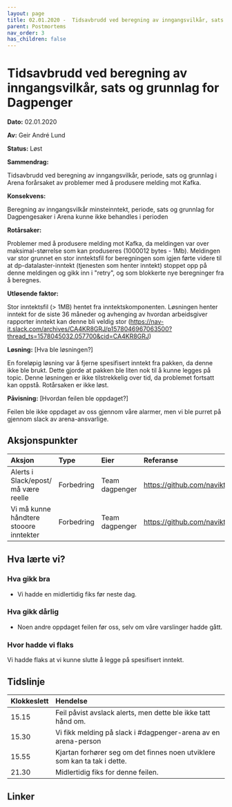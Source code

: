 ```yaml
---
layout: page
title: 02.01.2020 -  Tidsavbrudd ved beregning av inngangsvilkår, sats og grunnlag for Dagpenger
parent: Postmortems
nav_order: 3
has_children: false
---
```


# Tidsavbrudd ved beregning av inngangsvilkår, sats og grunnlag for Dagpenger

**Dato:** 02.01.2020

**Av:** Geir André Lund

**Status:** Løst

**Sammendrag:** 

Tidsavbrudd ved beregning av inngangsvilkår, periode, sats og grunnlag i Arena forårsaket av problemer med å produsere melding mot Kafka. 

**Konsekvens:**

Beregning av inngangsvilkår minsteinntekt, periode, sats og grunnlag for Dagpengesaker i Arena kunne ikke behandles i perioden

**Rotårsaker:** 

Problemer med å produsere melding mot Kafka, da meldingen var over maksimal-størrelse som kan produseres (1000012 bytes - 1Mb). 
Meldingen var stor grunnet en stor inntektsfil for beregningen som igjen førte videre til at dp-datalaster-inntekt (tjenesten som henter inntekt) stoppet opp på denne meldingen og gikk inn i "retry", og som blokkerte nye beregninger fra å beregnes. 

**Utløsende faktor:** 

Stor inntektsfil (> 1MB) hentet fra inntektskomponenten. Løsningen henter inntekt for de siste 36 måneder og avhenging av hvordan arbeidsgiver rapporter inntekt kan denne bli veldig stor (https://nav-it.slack.com/archives/CA4KR8GRJ/p1578046967063500?thread_ts=1578045032.057700&cid=CA4KR8GRJ)


**Løsning:** [Hva ble løsningen?]

En foreløpig løsning var å fjerne spesifisert inntekt fra pakken, da denne ikke ble brukt. Dette gjorde at pakken ble liten nok til å kunne legges på topic. Denne løsningen er ikke tilstrekkelig over tid, da problemet fortsatt kan oppstå. Rotårsaken er ikke løst.

**Påvisning:** [Hvordan feilen ble oppdaget?]

Feilen ble ikke oppdaget av oss gjennom våre alarmer, men vi ble purret på gjennom slack av arena-ansvarlige.

## Aksjonspunkter

| Aksjon | Type | Eier | Referanse |
|:--- |:--- | :--- | :--- | 
| Alerts i Slack/epost/ må være reelle | Forbedring | Team dagpenger | https://github.com/navikt/dagpenger/issues/297 |
| Vi må kunne håndtere stooore inntekter | Forbedring | Team dagpenger |  https://github.com/navikt/dagpenger/issues/298 |

## Hva lærte vi?

### Hva gikk bra
* Vi hadde en midlertidig fiks før neste dag.

### Hva gikk dårlig
* Noen andre oppdaget feilen før oss, selv om våre varslinger hadde gått.

### Hvor hadde vi flaks

Vi hadde flaks at vi kunne slutte å legge på spesifisert inntekt.

## Tidslinje
|Klokkeslett | Hendelse |
|:--- |:---- |
| 15.15 | Feil påvist avslack alerts, men dette ble ikke tatt hånd om. | 
| 15.30 | Vi fikk melding på slack i #dagpenger-arena av en arena-person |
| 15.55 | Kjartan forhører seg om det finnes noen utviklere som kan ta tak i dette. |
| 21.30 |  Midlertidig fiks for denne feilen. |

## Linker
